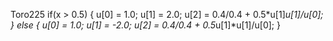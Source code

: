 Toro225
if(x > 0.5) {
    u[0] = 1.0;
    u[1] = 2.0;
    u[2] = 0.4/0.4 + 0.5*u[1]*u[1]/u[0];
} else {
    u[0] = 1.0;
    u[1] = -2.0;
    u[2] = 0.4/0.4 + 0.5*u[1]*u[1]/u[0];
}
